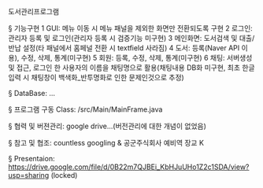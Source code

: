 도서관리프로그램

§ 기능구현
 1 GUI: 메뉴 이동 시 메뉴 패널을 제외한 화면만 전환되도록 구현
 2 로그인: 관리자 등록 및 로그인(관리자 등록 시 검증기능 미구현)
 3 메인화면: 도서검색 및 대출/반납 설정(타 패널에서 홈페널 전환 시 textfield 사라짐)
 4 도서: 등록(Naver API 이용), 수정, 삭제, 통계(미구현)
 5 회원: 등록, 수정, 삭제, 통계(미구현)
 6 채팅: 서버생성 및 접근, 로그인 한 사용자의 이름을 채팅명으로 활용(채팅내용 DB화 미구현, 최초 한글입력 시 채팅창이 백색화_반투명화로 인한 문제인것으로 추정)

§ DataBase: ...

§ 프로그램 구동 Class: /src/Main/MainFrame.java

§ 협력 및 버젼관리: google drive...(버전관리에 대한 개념이 없었음)

§ 참고 및 협조: countless googling & 공군주식회사 예비역 장교 K

§ Presentaion: https://drive.google.com/file/d/0B22m7QJBEi_KbHJuUHo1Z2c1SDA/view?usp=sharing (locked)
